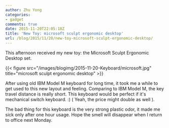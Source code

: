 ```yaml
---
author: Zhu Yong
categories: 
- gadget
comments: true
date: 2015-11-20T22:05:18Z
title: 'New Toy: microsoft sculpt ergonomic desktop'
url: /blog/2015/11/20/new-toy-microsoft-sculpt-ergonomic-desktop/
---
```


This afternoon received my new toy: the Microsoft Sculpt Ergonomic Desktop set. 

{{< figure src="/images/blogimg/2015-11-20-Keyboard/microsoft.jpg" title="microsoft sculpt ergonomic desktop" >}}

After using old IBM Model M keyboard for long time, it took me a while to get used to this new layout and feeling. Comparing to IBM Model M, the key travel distance is really short. This keyboard would be perfect if it's mechanical switch keyboard. :) ( Yeah, the price might double as well ).

The bad thing for this keyboard is the very strong plastic odor, it made me sick only after one hour usage. Hope the smell will disappear when I return to office next Monday. 


